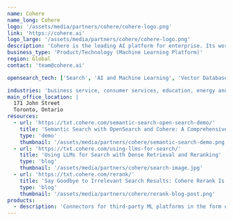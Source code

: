 ```yaml
---
name: Cohere
name_long: Cohere
logo: '/assets/media/partners/cohere/cohere-logo.png'
link: 'https://cohere.ai'
logo_large: '/assets/media/partners/cohere/cohere-logo.png'
description: 'Cohere is the leading AI platform for enterprise. Its world-class AI is uniquely suited to the needs of business, unlocking unprecedented ease-of-use, accessibility, and data privacy. Cohere’s platform is cloud-agnostic, accessible through API as a managed service, and can be deployed on virtual private cloud (VPC) or on premise.'
business_type: 'Product/Technology (Machine Learning Platform)'
region: Global
contact: 'team@cohere.ai'

opensearch_tech: ['Search', 'AI and Machine Learning', 'Vector Database']

industries: 'business service, consumer services, education, energy and utilities, financial services, healthcare, media and entertainment, public sector, non-profit, software and technology'
main_office_location: |
  171 John Street
  Toronto, Ontario
resources:
  - url: 'https://txt.cohere.com/semantic-search-open-search-demo/'
    title: 'Semantic Search with OpenSearch and Cohere: A Comprehensive Demo'
    type: 'demo'
    thumbnail: '/assets/media/partners/cohere/semantic-search-demo.png'
  - url: 'https://txt.cohere.com/using-llms-for-search/'
    title: 'Using LLMs for Search with Dense Retrieval and Reranking'
    type: 'blog'
    thumbnail: '/assets/media/partners/cohere/search-image.jpg'
  - url: 'https://txt.cohere.com/rerank/'
    title: 'Say Goodbye to Irrelevant Search Results: Cohere Rerank Is Here'
    type: 'blog'
    thumbnail: '/assets/media/partners/cohere/rerank-blog-post.png'
products:
  - description: 'Connectors for third-party ML platforms in the form of an embedding model and a reranker model'
---
```

